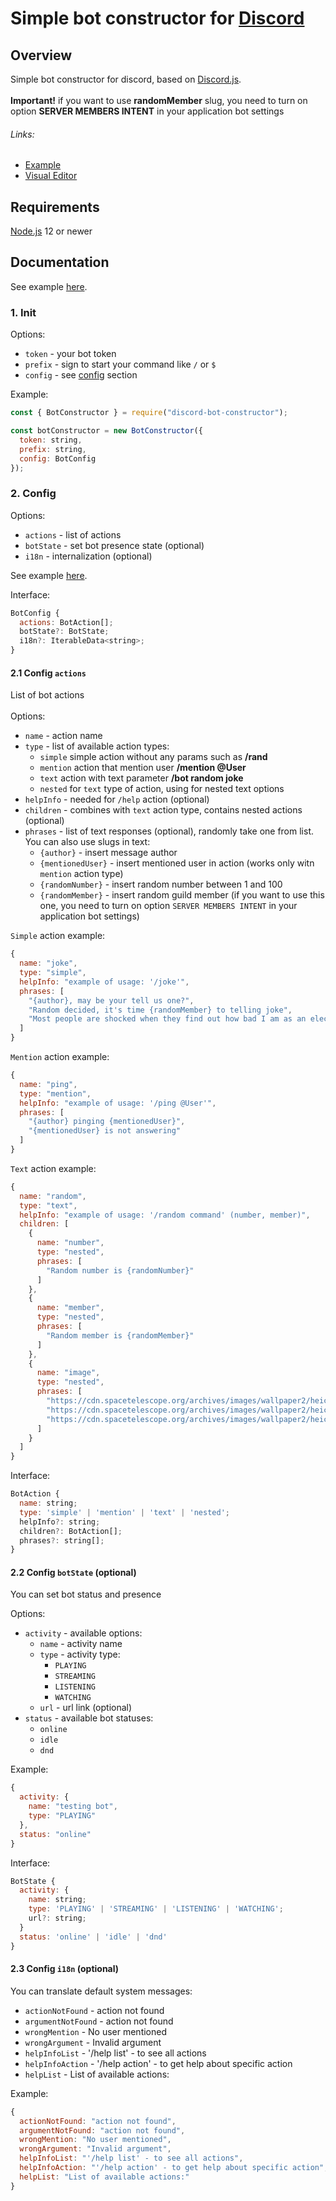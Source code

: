 # Simple bot constructor for [Discord](https://discord.com/)
## Overview
Simple bot constructor for discord, based on [Discord.js](https://discord.js.org/).
<br>
<br>
**Important!** if you want to use **randomMember** slug, you need to turn on option **SERVER MEMBERS INTENT** in your application bot settings
###### Links:
- [Example](https://github.com/insane-ray/discord-bot-example)
- [Visual Editor](https://github.com/insane-ray/discord-bot-ve)

## Requirements
[Node.js](https://nodejs.org/) 12 or newer 

## Documentation
See example [here](https://github.com/insane-ray/discord-bot-example).

### 1. Init 
Options:
- `token` - your bot token
- `prefix` - sign to start your command like `/` or `$`
- `config` - see [config](https://github.com/insane-ray/discord-bot-constructor/#2-config) section

Example:
```js
const { BotConstructor } = require("discord-bot-constructor");

const botConstructor = new BotConstructor({
  token: string,
  prefix: string,
  config: BotConfig
});
```

### 2. Config
Options:
- `actions` - list of actions
- `botState` - set bot presence state (optional)
- `i18n` - internalization (optional)

See example [here](https://github.com/insane-ray/discord-bot-example/blob/main/actions.json).

Interface:
```js
BotConfig {
  actions: BotAction[];
  botState?: BotState;
  i18n?: IterableData<string>;
}
```
#### 2.1 Config `actions`
List of bot actions
<br><br>
Options: 
- `name` - action name
- `type` - list of available action types:
    * `simple` simple action without any params such as **/rand**
    * `mention` action that mention user **/mention @User**
    * `text` action with text parameter **/bot random joke**
    * `nested` for `text` type of action, using for nested text options
- `helpInfo` - needed for `/help` action (optional)
- `children` - combines with `text` action type, contains nested actions (optional)
- `phrases` - list of text responses (optional), randomly take one from list. 
<br> You can also use slugs in text:
    * `{author}` - insert message author
    * `{mentionedUser}` - insert mentioned user in action (works only witn `mention` action type)
    * `{randomNumber}` - insert random number between 1 and 100
    * `{randomMember}` - insert random guild member (if you want to use this one, you need to turn on option `SERVER MEMBERS INTENT` in your application bot settings)

`Simple` action example:
```js
{
  name: "joke",
  type: "simple",
  helpInfo: "example of usage: '/joke'",
  phrases: [
    "{author}, may be your tell us one?",
    "Random decided, it's time {randomMember} to telling joke",
    "Most people are shocked when they find out how bad I am as an electrician"
  ]
}
```

`Mention` action example:
```js
{
  name: "ping",
  type: "mention",
  helpInfo: "example of usage: '/ping @User'",
  phrases: [
    "{author} pinging {mentionedUser}",
    "{mentionedUser} is not answering"
  ]
}
```

`Text` action example:
```js
{
  name: "random",
  type: "text",
  helpInfo: "example of usage: '/random command' (number, member)",
  children: [
    {
      name: "number",
      type: "nested",
      phrases: [
        "Random number is {randomNumber}"
      ]
    },
    {
      name: "member",
      type: "nested",
      phrases: [
        "Random member is {randomMember}"
      ]
    },
    {
      name: "image",
      type: "nested",
      phrases: [
        "https://cdn.spacetelescope.org/archives/images/wallpaper2/heic1509a.jpg",
        "https://cdn.spacetelescope.org/archives/images/wallpaper2/heic1501a.jpg",
        "https://cdn.spacetelescope.org/archives/images/wallpaper2/heic0506a.jpg",
      ]
    }
  ]
}
```

Interface:
```js
BotAction {
  name: string;
  type: 'simple' | 'mention' | 'text' | 'nested';
  helpInfo?: string;
  children?: BotAction[];
  phrases?: string[];
}
```
#### 2.2 Config `botState` (optional)
You can set bot status and presence

Options:
- `activity` - available options:
    * `name` - activity name
    * `type` - activity type:
        * `PLAYING`
        * `STREAMING`
        * `LISTENING`
        * `WATCHING`
    * `url` - url link (optional)
- `status` - available bot statuses:
    * `online`
    * `idle`
    * `dnd`

Example:
```js
{
  activity: {
    name: "testing bot",
    type: "PLAYING"
  },
  status: "online"
}
```

Interface:
```js
BotState {
  activity: {
    name: string;
    type: 'PLAYING' | 'STREAMING' | 'LISTENING' | 'WATCHING';
    url?: string;
  }
  status: 'online' | 'idle' | 'dnd'
}
```

#### 2.3 Config `i18n` (optional)
You can translate default system messages:
- `actionNotFound` - action not found
- `argumentNotFound` - action not found
- `wrongMention` - No user mentioned
- `wrongArgument` - Invalid argument
- `helpInfoList` - '/help list' - to see all actions
- `helpInfoAction` - '/help action' - to get help about specific action
- `helpList` - List of available actions:

Example:
```js
{
  actionNotFound: "action not found",
  argumentNotFound: "action not found",
  wrongMention: "No user mentioned",
  wrongArgument: "Invalid argument",
  helpInfoList: "'/help list' - to see all actions",
  helpInfoAction: "'/help action' - to get help about specific action",
  helpList: "List of available actions:"
}
```
